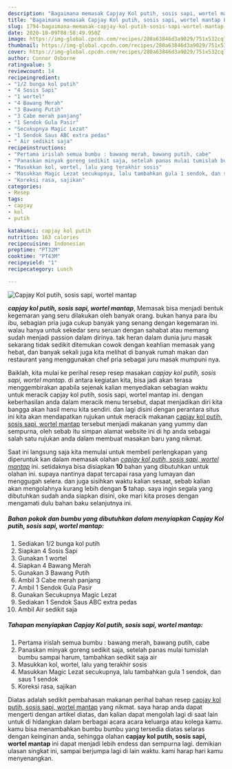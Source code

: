 ```yaml
---
description: "Bagaimana memasak Capjay Kol putih, sosis sapi, wortel mantap Lezat"
title: "Bagaimana memasak Capjay Kol putih, sosis sapi, wortel mantap Lezat"
slug: 1794-bagaimana-memasak-capjay-kol-putih-sosis-sapi-wortel-mantap-lezat
date: 2020-10-09T08:58:49.950Z
image: https://img-global.cpcdn.com/recipes/280a63846d3a9029/751x532cq70/capjay-kol-putih-sosis-sapi-wortel-mantap-foto-resep-utama.jpg
thumbnail: https://img-global.cpcdn.com/recipes/280a63846d3a9029/751x532cq70/capjay-kol-putih-sosis-sapi-wortel-mantap-foto-resep-utama.jpg
cover: https://img-global.cpcdn.com/recipes/280a63846d3a9029/751x532cq70/capjay-kol-putih-sosis-sapi-wortel-mantap-foto-resep-utama.jpg
author: Connor Osborne
ratingvalue: 5
reviewcount: 14
recipeingredient:
- "1/2 bunga kol putih"
- "4 Sosis Sapi"
- "1 wortel"
- "4 Bawang Merah"
- "3 Bawang Putih"
- "3 Cabe merah panjang"
- "1 Sendok Gula Pasir"
- "Secukupnya Magic Lezat"
- "1 Sendok Saus ABC extra pedas"
- " Air sedikit saja"
recipeinstructions:
- "Pertama irislah semua bumbu : bawang merah, bawang putih, cabe"
- "Panaskan minyak goreng sedikit saja, setelah panas mulai tumislah bumbu sampai harum, tambahkan sedikit saja air"
- "Masukkan kol, wortel, lalu yang terakhir sosis"
- "Masukkan Magic Lezat secukupnya, lalu tambahkan gula 1 sendok, dan saus 1 sendok"
- "Koreksi rasa, sajikan"
categories:
- Resep
tags:
- capjay
- kol
- putih

katakunci: capjay kol putih 
nutrition: 163 calories
recipecuisine: Indonesian
preptime: "PT32M"
cooktime: "PT43M"
recipeyield: "1"
recipecategory: Lunch

---
```



![Capjay Kol putih, sosis sapi, wortel mantap](https://img-global.cpcdn.com/recipes/280a63846d3a9029/751x532cq70/capjay-kol-putih-sosis-sapi-wortel-mantap-foto-resep-utama.jpg)

<b><i>capjay kol putih, sosis sapi, wortel mantap</i></b>, Memasak bisa menjadi bentuk kegemaran yang seru dilakukan oleh banyak orang. bukan hanya para ibu ibu, sebagian pria juga cukup banyak yang senang dengan kegemaran ini. walau hanya untuk sekedar seru seruan dengan sahabat atau memang sudah menjadi passion dalam dirinya. tak heran dalam dunia juru masak sekarang tidak sedikit ditemukan cowok dengan keahlian memasak yang hebat, dan banyak sekali juga kita melihat di banyak rumah makan dan restaurant yang menggunakan chef pria sebagai juru masak mumpuni nya.

Baiklah, kita mulai ke perihal resep resep masakan <i>capjay kol putih, sosis sapi, wortel mantap</i>. di antara kegiatan kita, bisa jadi akan terasa menggembirakan apabila sejenak kalian menyediakan sebagian waktu untuk meracik capjay kol putih, sosis sapi, wortel mantap ini. dengan keberhasilan anda dalam meracik menu tersebut, dapat menjadikan diri kita bangga akan hasil menu kita sendiri. dan lagi disini dengan perantara situs ini kita akan mendapatkan rujukan untuk meracik makanan <u>capjay kol putih, sosis sapi, wortel mantap</u> tersebut menjadi makanan yang yummy dan sempurna, oleh sebab itu simpan alamat website ini di hp anda sebagai salah satu rujukan anda dalam membuat masakan baru yang nikmat.




Saat ini langsung saja kita memulai untuk membeli perlengkapan yang diperuntuk kan dalam memasak olahan <u><i>capjay kol putih, sosis sapi, wortel mantap</i></u> ini. setidaknya bisa disiapkan <b>10</b> bahan yang dibutuhkan untuk olahan ini. supaya nantinya dapat tercapai rasa yang lumayan dan menggugah selera. dan juga sisihkan waktu kalian sesaat, sebab kalian akan mengolahnya kurang lebih dengan <b>5</b> tahap. saya ingin segala yang dibutuhkan sudah anda siapkan disini, oke mari kita proses dengan mengamati dulu bahan baku selanjutnya ini.

<!--inarticleads1-->

##### Bahan pokok dan bumbu yang dibutuhkan dalam menyiapkan Capjay Kol putih, sosis sapi, wortel mantap:

1. Sediakan 1/2 bunga kol putih
1. Siapkan 4 Sosis Sapi
1. Gunakan 1 wortel
1. Siapkan 4 Bawang Merah
1. Gunakan 3 Bawang Putih
1. Ambil 3 Cabe merah panjang
1. Ambil 1 Sendok Gula Pasir
1. Gunakan Secukupnya Magic Lezat
1. Sediakan 1 Sendok Saus ABC extra pedas
1. Ambil  Air sedikit saja




<!--inarticleads2-->

##### Tahapan menyiapkan Capjay Kol putih, sosis sapi, wortel mantap:

1. Pertama irislah semua bumbu : bawang merah, bawang putih, cabe
1. Panaskan minyak goreng sedikit saja, setelah panas mulai tumislah bumbu sampai harum, tambahkan sedikit saja air
1. Masukkan kol, wortel, lalu yang terakhir sosis
1. Masukkan Magic Lezat secukupnya, lalu tambahkan gula 1 sendok, dan saus 1 sendok
1. Koreksi rasa, sajikan




Diatas adalah sedikit pembahasan makanan perihal bahan resep <u>capjay kol putih, sosis sapi, wortel mantap</u> yang nikmat. saya harap anda dapat mengerti dengan artikel diatas, dan kalian dapat mengolah lagi di saat lain untuk di hidangkan dalam berbagai acara acara keluarga atau kolega kamu. kamu bisa menambahkan bumbu bumbu yang tersedia diatas selaras dengan keinginan anda, sehingga olahan <b>capjay kol putih, sosis sapi, wortel mantap</b> ini dapat menjadi lebih endess dan sempurna lagi. demikian ulasan singkat ini, sampai berjumpa lagi di lain waktu. kami harap hari kamu menyenangkan.
